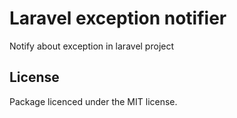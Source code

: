 # Laravel exception notifier
Notify about exception in laravel project

##
## License
Package licenced under the MIT license.